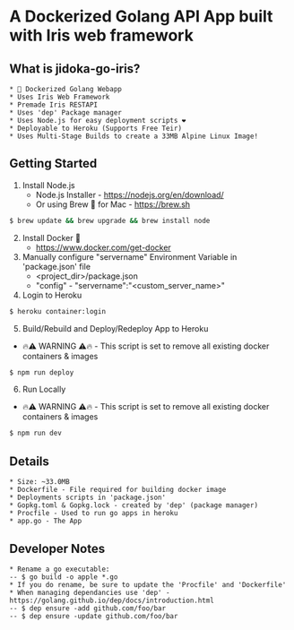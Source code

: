 # A Dockerized Golang API App built with Iris web framework

## What is jidoka-go-iris?
    * 🐳 Dockerized Golang Webapp
    * Uses Iris Web Framework
    * Premade Iris RESTAPI
    * Uses 'dep' Package manager
    * Uses Node.js for easy deployment scripts ❤️
    * Deployable to Heroku (Supports Free Teir)
    * Uses Multi-Stage Builds to create a 33MB Alpine Linux Image!

## Getting Started

1. Install Node.js
    * Node.js Installer - https://nodejs.org/en/download/
    * Or using Brew 🍺 for Mac - https://brew.sh
```bash
$ brew update && brew upgrade && brew install node
```

2. Install Docker 🐳
    * https://www.docker.com/get-docker
3. Manually configure "servername" Environment Variable in 'package.json' file
    * <project_dir>/package.json
    * "config" - "servername":"<custom_server_name>"
4. Login to Heroku
```bash
$ heroku container:login
```
5. Build/Rebuild and Deploy/Redeploy App to Heroku
* 🔥⚠️ WARNING ⚠️🔥 - This script is set to remove all existing docker containers & images
```bash
$ npm run deploy
```
6. Run Locally
* 🔥⚠️ WARNING ⚠️🔥 - This script is set to remove all existing docker containers & images
```bash
$ npm run dev
```

## Details
    * Size: ~33.0MB
    * Dockerfile - File required for building docker image
    * Deployments scripts in 'package.json'
    * Gopkg.toml & Gopkg.lock - created by 'dep' (package manager)
    * Procfile - Used to run go apps in heroku
    * app.go - The App

## Developer Notes
    * Rename a go executable:
    -- $ go build -o apple *.go
    * If you do rename, be sure to update the 'Procfile' and 'Dockerfile'
    * When managing dependancies use 'dep' - https://golang.github.io/dep/docs/introduction.html
    -- $ dep ensure -add github.com/foo/bar
    -- $ dep ensure -update github.com/foo/bar


